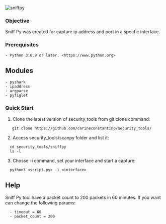 ![sniffpy](https://user-images.githubusercontent.com/53983340/80156123-866cf700-8599-11ea-9dbd-a3236a50e380.jpg)

### Objective

Sniff Py was created for capture ip address and port in a specfic interface. 

### Prerequisites

```
- Python 3.6.9 or later. <https://www.python.org>
```
 
 ## Modules

```
- pyshark
- ipaddress
- argparse
- pyfiglet
```

### Quick Start

1. Clone the latest version of security_tools from git clone command:

 ```
    git clone https://github.com/carineconstantino/security_tools/
 ```
    
 2. Access security_tools/scanpy folder and list it:
 
 ```
   cd security_tools/sniffpy
   ls -l 
 ```
 
 3. Chosse -i command, set your interface and start a capture: 
 
 ```
   python3 <script.py> -i <interface> 
 ```
 
 ## Help
 
Sniff Py tool have a packet count to 200 packets in 60 minutes. If you want can change the following params: 

 ```
   - timeout = 60
   - packet_count = 200
 ```


